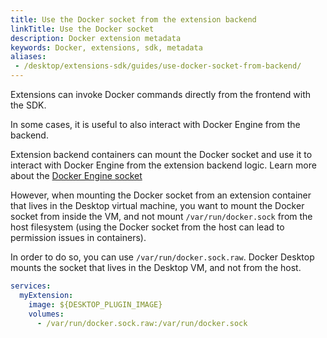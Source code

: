 ```yaml
---
title: Use the Docker socket from the extension backend
linkTitle: Use the Docker socket
description: Docker extension metadata
keywords: Docker, extensions, sdk, metadata
aliases: 
 - /desktop/extensions-sdk/guides/use-docker-socket-from-backend/
---
```


Extensions can invoke Docker commands directly from the frontend with the SDK. 

In some cases, it is useful to also interact with Docker Engine from the backend. 

Extension backend containers can mount the Docker socket and use it to
interact with Docker Engine from the extension backend logic. Learn more about the [Docker Engine socket](/reference/cli/dockerd/#examples)

However, when mounting the Docker socket from an extension container that lives in the Desktop virtual machine, you want
to mount the Docker socket from inside the VM, and not mount `/var/run/docker.sock` from the host filesystem (using
the Docker socket from the host can lead to permission issues in containers).

In order to do so, you can use `/var/run/docker.sock.raw`. Docker Desktop mounts the socket that lives in the Desktop VM, and not from the host.

```yaml
services:
  myExtension:
    image: ${DESKTOP_PLUGIN_IMAGE}
    volumes:
      - /var/run/docker.sock.raw:/var/run/docker.sock
```
